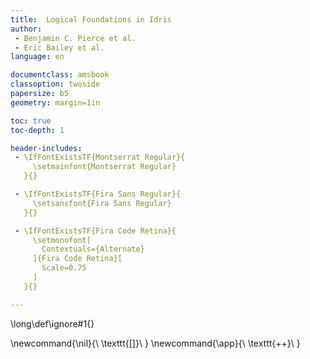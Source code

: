 ```yaml
---
title:  Logical Foundations in Idris
author:
 - Benjamin C. Pierce et al.
 - Eric Bailey et al.
language: en

documentclass: amsbook
classoption: twoside
papersize: b5
geometry: margin=1in

toc: true
toc-depth: 1

header-includes:
 - \IfFontExistsTF{Montserrat Regular}{
     \setmainfont{Montserrat Regular}
   }{}

 - \IfFontExistsTF{Fira Sans Regular}{
     \setsansfont{Fira Sans Regular}
   }{}

 - \IfFontExistsTF{Fira Code Retina}{
     \setmonofont[
       Contextuals={Alternate}
     ]{Fira Code Retina}[
       Scale=0.75
     ]
   }{}

---
```


  <!--- Extra Definitions -->

\long\def\ignore#1{}

\newcommand{\nil}{\ \texttt{[]}\ }
\newcommand{\app}{\ \texttt{++}\ }
